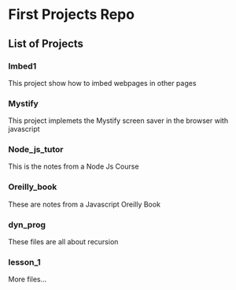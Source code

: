 # First Projects Repo

## List of Projects

### Imbed1
This project show how to imbed webpages in other pages

### Mystify
This project implemets the Mystify screen saver in the browser with javascript

### Node_js_tutor
This is the notes from a Node Js Course

### Oreilly_book
These are notes from a Javascript Oreilly Book

### dyn_prog
These files are all about recursion

### lesson_1
More files...

